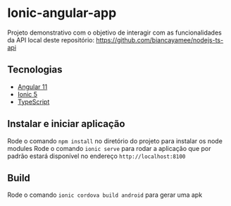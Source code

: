 
# Ionic-angular-app

Projeto demonstrativo com o objetivo de interagir com as funcionalidades da API local deste repositório: https://github.com/biancayamee/nodejs-ts-api

## Tecnologias

- [Angular 11](https://angular.io/)
- [Ionic 5](https://ionicframework.com/docs/angular/overview)
- [TypeScript](https://www.typescriptlang.org/)

## Instalar e iniciar aplicação

Rode o comando ```npm install``` no diretório do projeto para instalar os node modules
Rode o comando ```ionic serve``` para rodar a aplicação que por padrão estará disponível no endereço ```http://localhost:8100``` 

## Build
Rode o comando ```ionic cordova build android``` para gerar uma apk

